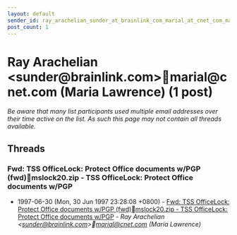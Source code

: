 ```yaml
---
layout: default
sender_id: ray_arachelian_sunder_at_brainlink_com_marial_at_cnet_com_maria_lawrence_
post_count: 1
---
```


# Ray Arachelian <sunder<span>@</span>brainlink.com>marial<span>@</span>cnet.com (Maria Lawrence) (1 post)

_Be aware that many list participants used multiple email addresses over their time active on the list. As such this page may not contain all threads available._

## Threads

### Fwd: TSS OfficeLock: Protect Office documents w/PGP (fwd)mslock20.zip - TSS OfficeLock: Protect Office documents w/PGP
+ 1997-06-30 (Mon, 30 Jun 1997 23:28:08 +0800) - [Fwd: TSS OfficeLock: Protect Office documents w/PGP (fwd)mslock20.zip - TSS OfficeLock: Protect Office documents w/PGP](/archive/1997/06/f38dcb755526a810a0bdde42910009ef492d7b90610c7bff949343c48c4287cc) - _Ray Arachelian \<sunder@brainlink.com\>marial@cnet.com (Maria Lawrence)_

